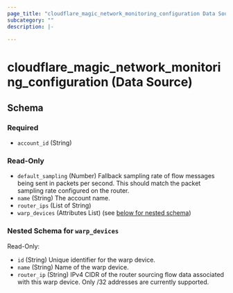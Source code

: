 ```yaml
---
page_title: "cloudflare_magic_network_monitoring_configuration Data Source - Cloudflare"
subcategory: ""
description: |-
  
---
```


# cloudflare_magic_network_monitoring_configuration (Data Source)




<!-- schema generated by tfplugindocs -->
## Schema

### Required

- `account_id` (String)

### Read-Only

- `default_sampling` (Number) Fallback sampling rate of flow messages being sent in packets per second. This should match the packet sampling rate configured on the router.
- `name` (String) The account name.
- `router_ips` (List of String)
- `warp_devices` (Attributes List) (see [below for nested schema](#nestedatt--warp_devices))

<a id="nestedatt--warp_devices"></a>
### Nested Schema for `warp_devices`

Read-Only:

- `id` (String) Unique identifier for the warp device.
- `name` (String) Name of the warp device.
- `router_ip` (String) IPv4 CIDR of the router sourcing flow data associated with this warp device. Only /32 addresses are currently supported.


